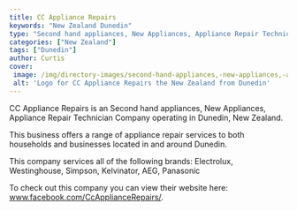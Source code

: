 ```yaml
---
title: CC Appliance Repairs
keywords: "New Zealand Dunedin"
type: "Second hand appliances, New Appliances, Appliance Repair Technician"
categories: ["New Zealand"]
tags: ["Dunedin"]
author: Curtis
cover: 
 image: /img/directory-images/second-hand-appliances,-new-appliances,-appliance-repair-technician/cc-appliance-repairs.webp
 alt: 'Logo for CC Appliance Repairs the New Zealand from Dunedin'
---
```


CC Appliance Repairs is an Second hand appliances, New Appliances, Appliance Repair Technician Company operating in Dunedin, New Zealand.

This business offers a range of appliance repair services to both households and businesses located in and around Dunedin.

This company services all of the following brands: Electrolux, Westinghouse, Simpson, Kelvinator, AEG, Panasonic

To check out this company you can view their website here: www.facebook.com/CcApplianceRepairs/.

